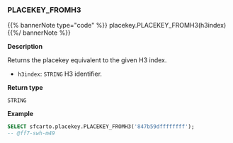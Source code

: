### PLACEKEY_FROMH3

{{% bannerNote type="code" %}}
placekey.PLACEKEY_FROMH3(h3index)
{{%/ bannerNote %}}

**Description**

Returns the placekey equivalent to the given H3 index.

* `h3index`: `STRING` H3 identifier.

**Return type**

`STRING`

**Example**

```sql
SELECT sfcarto.placekey.PLACEKEY_FROMH3('847b59dffffffff');
-- @ff7-swh-m49
```